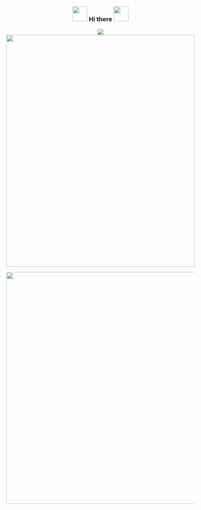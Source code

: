 <div align="center">
<h3><img src="https://media.giphy.com/media/WUlplcMpOCEmTGBtBW/giphy.gif" width="40"> Hi there <img src="https://media.giphy.com/media/WUlplcMpOCEmTGBtBW/giphy.gif" width="40"></h3>
</div>

<div  align="center" position = "relative">
  
  <a href="https://github.com/tugbaca/github-readme-stats">
  <img align="center" position = "absolute" top ="50%" left = "50%" src="https://github-readme-stats.vercel.app/api/top-langs/?username=tugbaca&theme=merko&layout=compact&langs_count=10" />
</a>
<img src="https://media.giphy.com/media/xUA7aKLVvFU9Zbapj2/giphy.gif" width="1500" height="620" style="width:100%;"> 
</div>


<p align="center">
<img src="https://media.giphy.com/media/xUA7aKLVvFU9Zbapj2/giphy.gif" width="1500" height="620"> 
</p>

